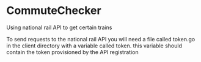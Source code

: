 # CommuteChecker
Using national rail API to get certain trains

To send requests to the national rail API you will need a file called token.go in the client directory with a variable called token. this variable should contain the token provisioned by the API registration